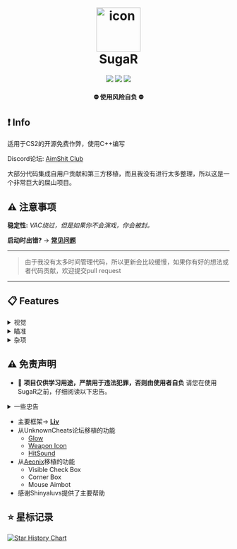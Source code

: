 <h1 align="center">
  <img src="https://raw.githubusercontent.com/CowNowK/AimStar/master/AS_Logo.png" alt="icon" style="width: 100px; height: 100px"><br>
  SugaR
</h1>
<p align="center">
<a href="https://en.wikipedia.org/wiki/C%2B%2B"><img src="https://img.shields.io/badge/build-C++-blue?style=flat&label=Language"></a>
<a href="https://store.steampowered.com/app/730/CounterStrike_2"><img src="https://img.shields.io/badge/Game-CS2-red.svg?style=flat"></a>
<a href="LICENSE.txt"><img src="https://img.shields.io/github/license/CowNowK/AimStarCS2.svg?style=flat"></a>
</p>
<h4 align="center">
  ⛔ 使用风险自负 ⛔
</h4>

## ❗ Info

适用于CS2的开源免费作弊，使用C++编写

Discord论坛: [AimShit Club](https://discord.com/invite/VgRrxwesPz)

大部分代码集成自用户贡献和第三方移植，而且我没有进行太多整理，所以这是一个非常巨大的屎山项目。

## ⚠️ 注意事项

**稳定性:** *VAC绕过，但是如果你不会演戏，你会被封。*

**启动时出错?** -> [**__常见问题__**](https://github.com/CowNowK/AimStar/wiki)

***
> 由于我没有太多时间管理代码，所以更新会比较缓慢，如果你有好的想法或者代码贡献，欢迎提交pull request
***
## 📋 Features

<details>
<summary>视觉</summary>
  
- 人物透视
- 人物发光
- 雷达透视
- 自定义准星
</details>

<details>
<summary>瞄准</summary>

- 自瞄
- 自动扳机
- 后座控制
</details>

<details>
<summary>杂项</summary>

- 连跳
- 无视闪光
- C4计时器
- 爆头线提示
- 命中音效
- 反截屏反直播
- 多语言支持
</details>

## ⚠️ 免责声明
- 🚫 **项目仅供学习用途，严禁用于违法犯罪，否则由使用者自负**
请您在使用SugaR之前，仔细阅读以下忠告。
<details> <summary>一些忠告</summary>

- SugaR是一个业余爱好项目，其本质如此也应该被如此看待，该项目旨在增进社区对进程调试与逆向开发的学习并展示C++编程在Windows系统上的潜力。同时我们对电子游戏作弊行为持强烈的反对态度。如果您使用SugaR进行作弊，您不仅会破坏游戏的公平性和乐趣，还会损害您自己的信誉和尊严。

- 电子游戏中的作弊可能反映了您内心的不安和不满。您可能觉得自己在游戏中不够优秀，或者受到了其他玩家的嘲笑和排斥。您可能希望通过作弊来提高您的游戏水平和社交地位，或者给自己带来一些快乐和成就感。然而，这些都是表面的和短暂的，不能真正解决您的问题。

- 作弊会让您失去游戏的挑战和乐趣，也会让您失去其他玩家的尊重和信任。作弊会让您陷入一种虚假的自我认知，让您忽视了您真正的优点和潜力。作弊会让您错过了通过努力和学习来提升自己的机会和过程。

- 如果您想摆脱作弊的诱惑和后果，您需要正视您的心理状态和动机，并寻求专业的帮助和支持。与一位心理咨询师或辅导员沟通，可以帮助您找到更健康和有效的应对方式，也可以帮助您建立更积极和自信的自我形象。您也可以参与一些有益的活动和社交，例如加入一些游戏社区或俱乐部，结交一些志同道合的朋友，或者尝试一些新的游戏或兴趣。

- 我希望您能够认识到作弊的危害和无意义，也希望您能够享受游戏的真正乐趣和价值。我感谢您对SugaR的关注和支持，但我也希望您能够遵守游戏的规则和道德，尊重自己和他人。谢谢您的理解和合作。🙏
</details>

- 主要框架-> [**__Liv__**](https://github.com/TKazer/CS2_External)
- 从UnknownCheats论坛移植的功能
  - [Glow](https://www.unknowncheats.me/forum/counter-strike-2-a/604503-glow-external.html)
  - [Weapon Icon](https://www.unknowncheats.me/forum/counter-strike-2-a/608799-weapon-icon-esp.html)
  - [HitSound](https://www.unknowncheats.me/forum/counter-strike-2-releases/607417-hitsound-external.html)
- 从[Aeonix](https://github.com/Fr0go1/Aeonix-Cs2)移植的功能
  - Visible Check Box
  - Corner Box
  - Mouse Aimbot
- 感谢Shinyaluvs提供了主要帮助

## ⭐ 星标记录

[![Star History Chart](https://api.star-history.com/svg?repos=CowNowK/AimStar&type=Date)](https://star-history.com/#CowNowK/AimStar&Date)
